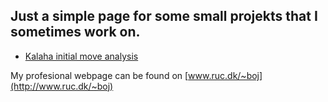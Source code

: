## Just a simple page for some small projekts that I sometimes work on. 

- [Kalaha initial move analysis](https://bojakobsen.github.io/kalaha-analyse/)

My profesional webpage can be found on [www.ruc.dk/~boj](http://www.ruc.dk/~boj)
